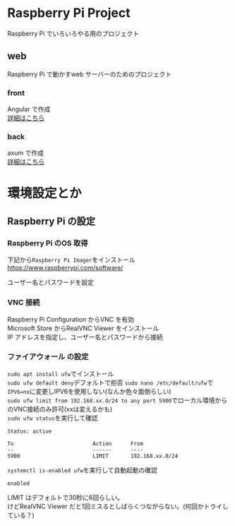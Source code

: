 # Raspberry Pi Project
Raspberry Pi でいろいろやる用のプロジェクト  

## web
Raspberry Pi で動かすweb サーバーのためのプロジェクト  

### front
Angular で作成  
[詳細はこちら](./web/front/README.md)

### back
axum で作成  
[詳細はこちら](./web/back/README.md)

# 環境設定とか
## Raspberry Pi の設定
### Raspberry Pi のOS 取得
下記から`Raspberry Pi Imager`をインストール
https://www.raspberrypi.com/software/

ユーザー名とパスワードを設定

### VNC 接続
Raspberry Pi Configuration からVNC を有効  
Microsoft Store からRealVNC Viewer をインストール  
IP アドレスを指定し、ユーザー名とパスワードから接続  

### ファイアウォール の設定
`sudo apt install ufw`でインストール  
`sudo ufw default deny`デフォルトで拒否
`sudo nano /etc/default/ufw`で`IPV6=no`に変更しIPV6を使用しない(なんか色々面倒らしい)  
`sudo ufw limit from 192.168.xx.0/24 to any port 5900`でローカル環境からのVNC接続のみ許可(xxは変えるかも)  
`sudo ufw status`を実行して確認  
```
Status: active

To                         Action      From
--                         ------      ----
5900                       LIMIT       192.168.xx.0/24           

```
`systemctl is-enabled ufw`を実行して自動起動の確認  
```
enabled
```
LIMIT はデフォルトで30秒に6回らしい。  
けどRealVNC Viewer だと1回ミスるとしばらくつながらない。(何回かトライしている？)  
